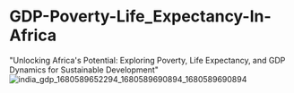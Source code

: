 # GDP-Poverty-Life_Expectancy-In-Africa
"Unlocking Africa's Potential: Exploring Poverty, Life Expectancy, and GDP Dynamics for Sustainable Development"
![india_gdp_1680589652294_1680589690894_1680589690894](https://github.com/charlezvictor/GDP-Poverty-Life_Expectancy-In-Africa/assets/87811793/69aa6bfc-b739-4b28-a769-30d218877464)
